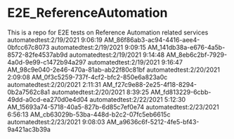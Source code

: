 # E2E_ReferenceAutomation
This is a repo for E2E tests on Reference Automation related services
automatedtest:2/19/2021 9:06:19 AM_86f86ab3-ac94-4416-aee4-0bfcc67c8073
automatedtest:2/19/2021 9:09:15 AM_141db38a-e676-4a5b-8572-82fe4537ab9d
automatedtest:2/19/2021 9:14:48 AM_8eb6c2bf-7929-4a0d-9e99-c1472b94a297
automatedtest:2/19/2021 9:16:47 AM_98c9e040-2e46-470a-81ab-ab22f80c81bf
automatedtest:2/20/2021 2:09:08 AM_0f3c5259-737f-4cf2-bfc2-850e6a823a0c
automatedtest:2/20/2021 2:11:31 AM_f27c9e88-2e25-4f18-8294-0b2a7562c8a1
automatedtest:2/20/2021 8:39:25 AM_fd813229-6cbb-49dd-a0cd-ea270d0e4d04
automatedtest:2/22/2021 5:12:30 AM_15693a74-5718-40a5-827b-6d85c7ef0e74
automatedtest:2/23/2021 6:56:13 AM_cb63029b-53ba-448d-b2c2-07fc5eb6615c
automatedtest:2/23/2021 9:08:03 AM_a9636c6f-5212-4fe5-bf43-9a421ac3b39a
